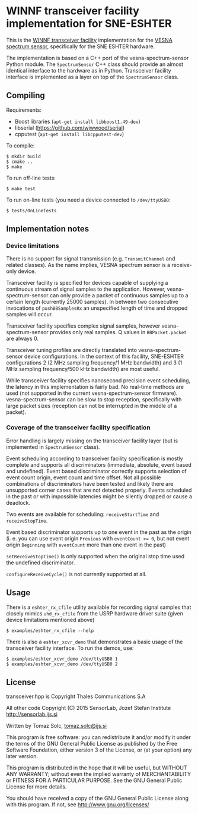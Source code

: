 # WINNF transceiver facility implementation for SNE-ESHTER

This is the [WINNF transceiver facility][1] implementation for the [VESNA
spectrum sensor][2], specifically for the SNE ESHTER hardware.

The implementation is based on a C++ port of the vesna-spectrum-sensor Python
module. The `SpectrumSensor` C++ class should provide an almost identical
interface to the hardware as in Python. Transceiver facility interface is
implemented as a layer on top of the `SpectrumSensor` class.

[1]: http://www.crew-project.eu/portal/transceiver-facility-specification
[2]: https://github.com/avian2/vesna-spectrum-sensor

## Compiling

Requirements:

 * Boost libraries (`apt-get install libboost1.49-dev`)
 * libserial (https://github.com/wjwwood/serial)
 * cpputest (`apt-get install libcpputest-dev`)

To compile:

    $ mkdir build
    $ cmake ..
    $ make

To run off-line tests:

    $ make test

To run on-line tests (you need a device connected to `/dev/ttyUSB0`:

    $ tests/OnLineTests

## Implementation notes

### Device limitations

There is no support for signal transmission (e.g. `TransmitChannel` and related
classes). As the name implies, VESNA spectrum sensor is a receive-only device.

Transceiver facility is specified for devices capable of supplying a continuous
stream of signal samples to the application. However,
vesna-spectrum-sensor can only provide a packet of continuous samples up to a
certain length (currently 25000 samples). In between two consecutive
invocations of `pushBBSamplesRx` an unspecified length of time and dropped
samples will occur.

Transceiver facility specifies complex signal samples, however
vesna-spectrum-sensor provides only real samples. Q values in `BBPacket.packet`
are always 0.

Transceiver tuning profiles are directly translated into vesna-spectrum-sensor
device configurations. In the context of this facility, SNE-ESHTER
configurations 2 (2 MHz sampling frequency/1 MHz bandwidth) and 3 (1 MHz
sampling frequency/500 kHz bandwidth) are most useful.

While transceiver facility specifies nanosecond precision event scheduling, the
latency in this implementation is fairly bad. No real-time methods are used
(not supported in the current vesna-spectrum-sensor firmware).
vesna-spectrum-sensor can be slow to stop reception, specifically with large
packet sizes (reception can not be interrupted in the middle of a packet).

### Coverage of the transceiver facility specification

Error handling is largely missing on the transceiver facility layer (but is
implemented in `SpectrumSensor` class).

Event scheduling according to transceiver facility specification is mostly
complete and supports all discriminators (immediate, absolute, event based and
undefined). Event based discriminator correctly supports selection of event
count origin, event count and time offset. Not all possible combinations of
discriminators have been tested and likely there are unsupported corner cases
that are not detected properly. Events scheduled in the past or with impossible
latencies might be silently dropped or cause a deadlock.

Two events are available for scheduling: `receiveStartTime` and
`receiveStopTime`.

Event based discriminator supports up to one event in the past as the origin
(i. e. you can use event origin `Previous` with `eventCount >= 0`, but not
event origin `Beginning` with `eventCount` more than one event in the past)

`setReceiveStopTime()` is only supported when the original stop time used the
undefined discriminator.

`configureReceiveCycle()` is not currently supported at all.

## Usage

There is a `eshter_rx_cfile` utility available for recording signal samples
that closely mimics `uhd_rx_cfile` from the USRP hardware driver suite (given
device limitations mentioned above)

    $ examples/eshter_rx_cfile --help

There is also a `eshter_xcvr_demo` that demonstrates a basic usage of the
transceiver facility interface. To run the demos, use:

    $ examples/eshter_xcvr_demo /dev/ttyUSB0 1
    $ examples/eshter_xcvr_demo /dev/ttyUSB0 2

## License

transceiver.hpp is Copyright Thales Communications S.A

All other code Copyright (C) 2015 SensorLab, Jozef Stefan Institute
http://sensorlab.ijs.si

Written by Tomaz Solc, tomaz.solc@ijs.si

This program is free software: you can redistribute it and/or modify
it under the terms of the GNU General Public License as published by
the Free Software Foundation, either version 3 of the License, or
(at your option) any later version.

This program is distributed in the hope that it will be useful,
but WITHOUT ANY WARRANTY; without even the implied warranty of
MERCHANTABILITY or FITNESS FOR A PARTICULAR PURPOSE.  See the
GNU General Public License for more details.

You should have received a copy of the GNU General Public License
along with this program.  If not, see http://www.gnu.org/licenses/
